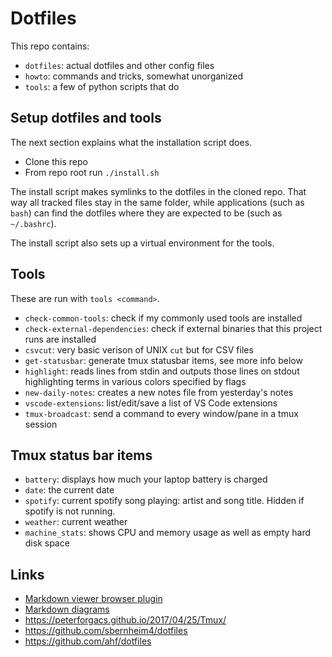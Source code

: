
# Dotfiles

This repo contains:
* `dotfiles`: actual dotfiles and other config files
* `howto`: commands and tricks, somewhat unorganized
* `tools`: a few of python scripts that do

## Setup dotfiles and tools
The next section explains what the installation script does.

* Clone this repo
* From repo root run `./install.sh`

The install script makes symlinks to the dotfiles in the cloned repo. That way all tracked files stay in the same folder, while applications (such as `bash`) can find the dotfiles where they are expected to be (such as `~/.bashrc`).

The install script also sets up a virtual environment for the tools.

## Tools
These are run with `tools <command>`.
* `check-common-tools`: check if my commonly used tools are installed
* `check-external-dependencies`: check if external binaries that this project runs are installed
* `csvcut`: very basic verison of UNIX `cut` but for CSV files
* `get-statusbar`: generate tmux statusbar items, see more info below
* `highlight`: reads lines from stdin and outputs those lines on stdout highlighting terms in various colors specified by flags
* `new-daily-notes`: creates a new notes file from yesterday's notes
* `vscode-extensions`: list/edit/save a list of VS Code extensions
* `tmux-broadcast`: send a command to every window/pane in a tmux session

## Tmux status bar items
* `battery`: displays how much your laptop battery is charged
* `date`: the current date
* `spotify`: current spotify song playing: artist and song title. Hidden if spotify is not running.
* `weather`: current weather
* `machine_stats`: shows CPU and memory usage as well as empty hard disk space

## Links
- [Markdown viewer browser plugin](https://chrome.google.com/webstore/detail/markdown-viewer/ckkdlimhmcjmikdlpkmbgfkaikojcbjk?hl=en)
- [Markdown diagrams](https://mermaid-js.github.io/mermaid/#/)
- https://peterforgacs.github.io/2017/04/25/Tmux/
- https://github.com/sbernheim4/dotfiles
- https://github.com/ahf/dotfiles
